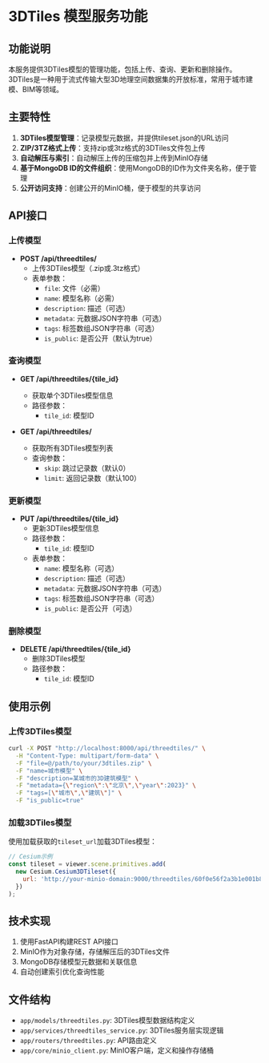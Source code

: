 # 3DTiles 模型服务功能

## 功能说明

本服务提供3DTiles模型的管理功能，包括上传、查询、更新和删除操作。3DTiles是一种用于流式传输大型3D地理空间数据集的开放标准，常用于城市建模、BIM等领域。

## 主要特性

1. **3DTiles模型管理**：记录模型元数据，并提供tileset.json的URL访问
2. **ZIP/3TZ格式上传**：支持zip或3tz格式的3DTiles文件包上传
3. **自动解压与索引**：自动解压上传的压缩包并上传到MinIO存储
4. **基于MongoDB ID的文件组织**：使用MongoDB的ID作为文件夹名称，便于管理
5. **公开访问支持**：创建公开的MinIO桶，便于模型的共享访问

## API接口

### 上传模型
- **POST /api/threedtiles/**
  - 上传3DTiles模型（.zip或.3tz格式）
  - 表单参数：
    - `file`: 文件（必需）
    - `name`: 模型名称（必需）
    - `description`: 描述（可选）
    - `metadata`: 元数据JSON字符串（可选）
    - `tags`: 标签数组JSON字符串（可选）
    - `is_public`: 是否公开（默认为true）

### 查询模型
- **GET /api/threedtiles/{tile_id}**
  - 获取单个3DTiles模型信息
  - 路径参数：
    - `tile_id`: 模型ID

- **GET /api/threedtiles/**
  - 获取所有3DTiles模型列表
  - 查询参数：
    - `skip`: 跳过记录数（默认0）
    - `limit`: 返回记录数（默认100）

### 更新模型
- **PUT /api/threedtiles/{tile_id}**
  - 更新3DTiles模型信息
  - 路径参数：
    - `tile_id`: 模型ID
  - 表单参数：
    - `name`: 模型名称（可选）
    - `description`: 描述（可选）
    - `metadata`: 元数据JSON字符串（可选）
    - `tags`: 标签数组JSON字符串（可选）
    - `is_public`: 是否公开（可选）

### 删除模型
- **DELETE /api/threedtiles/{tile_id}**
  - 删除3DTiles模型
  - 路径参数：
    - `tile_id`: 模型ID

## 使用示例

### 上传3DTiles模型

```bash
curl -X POST "http://localhost:8000/api/threedtiles/" \
  -H "Content-Type: multipart/form-data" \
  -F "file=@/path/to/your/3dtiles.zip" \
  -F "name=城市模型" \
  -F "description=某城市的3D建筑模型" \
  -F "metadata={\"region\":\"北京\",\"year\":2023}" \
  -F "tags=[\"城市\",\"建筑\"]" \
  -F "is_public=true"
```

### 加载3DTiles模型

使用加载获取的`tileset_url`加载3DTiles模型：

```javascript
// Cesium示例
const tileset = viewer.scene.primitives.add(
  new Cesium.Cesium3DTileset({
    url: 'http://your-minio-domain:9000/threedtiles/60f0e56f2a3b1e001b8c9a7d/tileset.json'
  })
);
```

## 技术实现

1. 使用FastAPI构建REST API接口
2. MinIO作为对象存储，存储解压后的3DTiles文件
3. MongoDB存储模型元数据和关联信息
4. 自动创建索引优化查询性能

## 文件结构

- `app/models/threedtiles.py`: 3DTiles模型数据结构定义
- `app/services/threedtiles_service.py`: 3DTiles服务层实现逻辑
- `app/routers/threedtiles.py`: API路由定义
- `app/core/minio_client.py`: MinIO客户端，定义和操作存储桶 
